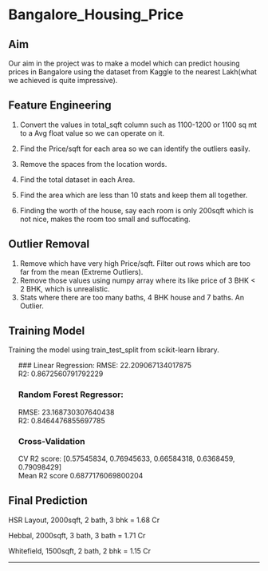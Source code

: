 # **Bangalore_Housing_Price**


## Aim

Our aim in the project was to make a model which can predict housing prices in Bangalore using the dataset from Kaggle to the nearest Lakh(what we achieved is quite impressive).

##    Feature Engineering

1. Convert the values in total_sqft column such as 1100-1200 or 1100 sq mt to a Avg float value so we can operate on it.

2. Find the Price/sqft for each area so we can identify the outliers easily.

3. Remove the spaces from the location words.

4. Find the total dataset in each Area.

5. Find the area which are less than 10 stats and keep them all together.

6. Finding the worth of the house, say each room is only 200sqft which is not nice, makes the room too small and suffocating.

## Outlier Removal
1. Remove which have very high Price/sqft. Filter out rows which are too far from the mean (Extreme Outliers).
2. Remove those values using numpy array where its like price of 3 BHK < 2 BHK, which is unrealistic.
3. Stats where there are too many baths, 4 BHK house and 7 baths. An Outlier.

## Training Model
Training the model using train_test_split from scikit-learn library.

<div style="margin-left: 20px">
### Linear Regression:
RMSE: 22.209067134017875<br>
R2: 0.8672560791792229

### Random Forest Regressor:
RMSE: 23.168730307640438<br>
R2: 0.8464476855697785

### Cross-Validation
CV R2 score:  [0.57545834, 0.76945633, 0.66584318, 0.6368459,  0.79098429]<br>
Mean R2 score 0.6877176069800204
</div>

## Final Prediction
HSR Layout, 2000sqft, 2 bath, 3 bhk = 1.68 Cr <br>

Hebbal, 2000sqft, 3 bath, 3 bath = 1.71 Cr
<br>

Whitefield, 1500sqft, 2 bath, 2 bhk = 1.15 Cr

---


    
